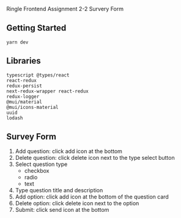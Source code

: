 Ringle Frontend Assignment 2-2
Survery Form

## Getting Started

```
yarn dev
```
## Libraries

```
typescript @types/react
react-redux
redux-persist
next-redux-wrapper react-redux
redux-logger
@mui/material
@mui/icons-material
uuid
lodash
```

## Survey Form
1. Add question: click add icon at the bottom
2. Delete question: click delete icon next to the type select button
3. Select question type
   - checkbox
   - radio
   - text
4. Type question title and description
5. Add option: click add icon at the bottom of the question card
6. Delete option: click delete icon next to the option
7. Submit: click send icon at the bottom
